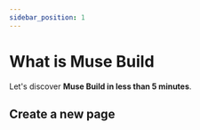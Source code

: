 ```yaml
---
sidebar_position: 1
---
```


# What is Muse Build

Let's discover **Muse Build in less than 5 minutes**.

## Create a new page

